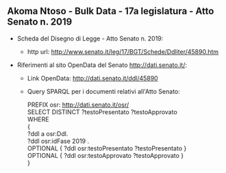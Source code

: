 ## Akoma Ntoso - Bulk Data - 17a legislatura - Atto Senato n. 2019 ##

* Scheda del Disegno di Legge - Atto Senato n. 2019:
	* http url: http://www.senato.it/leg/17/BGT/Schede/Ddliter/45890.htm

* Riferimenti al sito OpenData del Senato http://dati.senato.it/:
	* Link OpenData: http://dati.senato.it/ddl/45890
	* Query SPARQL per i documenti relativi all'Atto Senato:

        PREFIX osr: <http://dati.senato.it/osr/>  
		SELECT DISTINCT ?testoPresentato ?testoApprovato  
		WHERE  
		{  
		    ?ddl a osr:Ddl.  
		    ?ddl osr:idFase 2019 .  
		    OPTIONAL { ?ddl osr:testoPresentato ?testoPresentato }  
		    OPTIONAL { ?ddl osr:testoApprovato ?testoApprovato }  
		}
		